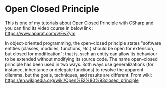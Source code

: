 # Open Closed Principle
This is one of my tutorials about Open Closed Principle with CSharp and you can find its video course in below link :
https://www.aparat.com/v/EwZym

In object-oriented programming, the open–closed principle states "software entities (classes, modules, functions, etc.) should be open for extension, but closed for modification"; that is, such an entity can allow its behaviour to be extended without modifying its source code.
The name open–closed principle has been used in two ways. Both ways use generalizations (for instance, inheritance or delegate functions) to resolve the apparent dilemma, but the goals, techniques, and results are different.
From wiki: https://en.wikipedia.org/wiki/Open%E2%80%93closed_principle
